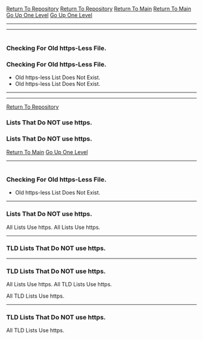 [Return To Repository](https://github.com/DigitalWarrior/piholeparser/)
[Return To Repository](https://github.com/DigitalWarrior/piholeparser/)
[Return To Main](https://github.com/DigitalWarrior/piholeparser/blob/master/RecentRunLogs/Mainlog.md)
[Return To Main](https://github.com/DigitalWarrior/piholeparser/blob/master/RecentRunLogs/Mainlog.md)
[Go Up One Level](https://github.com/DigitalWarrior/piholeparser/blob/master/RecentRunLogs/TopLevelScripts/10-Running-Initial-Tasks.md)
[Go Up One Level](https://github.com/DigitalWarrior/piholeparser/blob/master/RecentRunLogs/TopLevelScripts/10-Running-Initial-Tasks.md)
____________________________________
____________________________________
# 
# 
### Checking For Old https-Less File.
### Checking For Old https-Less File.
* Old https-less List Does Not Exist.
* Old https-less List Does Not Exist.


___________________________________________________________________
___________________________________________________________________
[Return To Repository](https://github.com/DigitalWarrior/piholeparser/)
### Lists That Do NOT use https.
### Lists That Do NOT use https.
[Return To Main](https://github.com/DigitalWarrior/piholeparser/blob/master/RecentRunLogs/Mainlog.md)
[Go Up One Level](https://github.com/DigitalWarrior/piholeparser/blob/master/RecentRunLogs/TopLevelScripts/10-Running-Initial-Tasks.md)
____________________________________
# 
### Checking For Old https-Less File.
* Old https-less List Does Not Exist.

___________________________________________________________________
### Lists That Do NOT use https.
All Lists Use https.
All Lists Use https.

___________________________________________________________________

### TLD Lists That Do NOT use https.
___________________________________________________________________
### TLD Lists That Do NOT use https.
All Lists Use https.
All TLD Lists Use https.

All TLD Lists Use https.
___________________________________________________________________
### TLD Lists That Do NOT use https.
All TLD Lists Use https.
